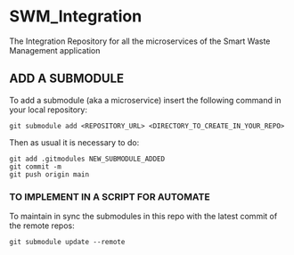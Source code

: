 # SWM_Integration
The Integration Repository for all the microservices of the Smart Waste Management application

## ADD A SUBMODULE
To add a submodule (aka a microservice) insert the following command in your local repository:
```
git submodule add <REPOSITORY_URL> <DIRECTORY_TO_CREATE_IN_YOUR_REPO>
```

Then as usual it is necessary to do:
```
git add .gitmodules NEW_SUBMODULE_ADDED
git commit -m
git push origin main
```

### TO IMPLEMENT IN A SCRIPT FOR AUTOMATE
To maintain in sync the submodules in this repo with the latest commit of the remote repos:
```
git submodule update --remote
```

